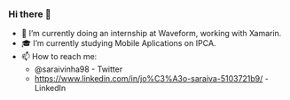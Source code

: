 ### Hi there 👋

- 🔭 I’m currently doing an internship at Waveform, working with Xamarin. 
- 🎓 I’m currently studying Mobile Aplications on IPCA.
- 📫 How to reach me: 
  - @saraivinha98 - Twitter
  - https://www.linkedin.com/in/jo%C3%A3o-saraiva-5103721b9/ - LinkedIn
  
